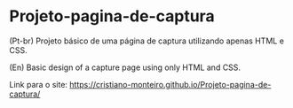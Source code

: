 # Projeto-pagina-de-captura
 (Pt-br) Projeto básico de uma página de captura utilizando apenas HTML e CSS.

 (En) Basic design of a capture page using only HTML and CSS.

 Link para o site: https://cristiano-monteiro.github.io/Projeto-pagina-de-captura/